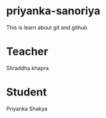 # priyanka-sanoriya
This is learn about git and github

# Teacher 
Shraddha khapra

# Student 
Priyanka Shakya